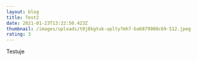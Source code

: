 ```yaml
---
layout: blog
title: Test2
date: 2021-01-23T13:22:50.423Z
thumbnail: /images/uploads/t0j8kgtuk-uplty7mh7-ba6879980c69-512.jpeg
rating: 3
---
```

Testuje